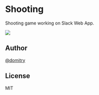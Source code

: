 # Shooting
Shooting game working on Slack Web App.

![](https://i.gyazo.com/dfb12b4bfcfc79dbeca9df2d69a209b7.png)

## Author
[@domitry](https://twitter.com/domitry)

## License
MIT
